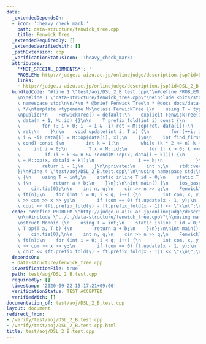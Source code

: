 ```yaml
---
data:
  _extendedDependsOn:
  - icon: ':heavy_check_mark:'
    path: data-structure/fenwick_tree.cpp
    title: Fenwick Tree
  _extendedRequiredBy: []
  _extendedVerifiedWith: []
  _pathExtension: cpp
  _verificationStatusIcon: ':heavy_check_mark:'
  attributes:
    '*NOT_SPECIAL_COMMENTS*': ''
    PROBLEM: http://judge.u-aizu.ac.jp/onlinejudge/description.jsp?id=DSL_2_B
    links:
    - http://judge.u-aizu.ac.jp/onlinejudge/description.jsp?id=DSL_2_B
  bundledCode: "#line 1 \"test/aoj/DSL_2_B.test.cpp\"\n#define PROBLEM \"http://judge.u-aizu.ac.jp/onlinejudge/description.jsp?id=DSL_2_B\"\
    \n\n#line 1 \"data-structure/fenwick_tree.cpp\"\n#include <bits/stdc++.h>\nusing\
    \ namespace std;\n\n/*\n * @brief Fenwick Tree\n * @docs docs/data-structure/fenwick_tree.md\n\
    \ */\ntemplate <typename M>\nclass FenwickTree {\n    using T = typename M::T;\n\
    \npublic:\n    FenwickTree() = default;\n    explicit FenwickTree(int n) : n(n),\
    \ data(n + 1, M::id) {}\n\n    T prefix_fold(int i) const {\n        T ret = M::id;\n\
    \        for (; i > 0; i -= i & -i) ret = M::op(ret, data[i]);\n        return\
    \ ret;\n    }\n\n    void update(int i, T x) {\n        for (++i; i <= n; i +=\
    \ i & -i) data[i] = M::op(data[i], x);\n    }\n\n    int find_first(const std::function<bool(T)>&\
    \ cond) const {\n        int k = 1;\n        while (k * 2 <= n) k <<= 1;\n   \
    \     int i = 0;\n        T x = M::id;\n        for (; k > 0; k >>= 1) {\n   \
    \         if (i + k <= n && !cond(M::op(x, data[i + k]))) {\n                x\
    \ = M::op(x, data[i + k]);\n                i += k;\n            }\n        }\n\
    \        return i - 1;\n    }\n\nprivate:\n    int n;\n    std::vector<T> data;\n\
    };\n#line 4 \"test/aoj/DSL_2_B.test.cpp\"\n\nusing namespace std;\n\nstruct Monoid\
    \ {\n    using T = int;\n    static inline T id = 0;\n    static T op(T a, T b)\
    \ {\n        return a + b;\n    }\n};\n\nint main() {\n    ios_base::sync_with_stdio(false);\n\
    \    cin.tie(0);\n\n    int n, q;\n    cin >> n >> q;\n    FenwickTree<Monoid>\
    \ ft(n);\n    for (int i = 0; i < q; i++) {\n        int com, x, y;\n        cin\
    \ >> com >> x >> y;\n        if (com == 0) ft.update(x - 1, y);\n        else\
    \ cout << (ft.prefix_fold(y) - ft.prefix_fold(x - 1)) << \"\\n\";\n    }\n}\n"
  code: "#define PROBLEM \"http://judge.u-aizu.ac.jp/onlinejudge/description.jsp?id=DSL_2_B\"\
    \n\n#include \"../../data-structure/fenwick_tree.cpp\"\n\nusing namespace std;\n\
    \nstruct Monoid {\n    using T = int;\n    static inline T id = 0;\n    static\
    \ T op(T a, T b) {\n        return a + b;\n    }\n};\n\nint main() {\n    ios_base::sync_with_stdio(false);\n\
    \    cin.tie(0);\n\n    int n, q;\n    cin >> n >> q;\n    FenwickTree<Monoid>\
    \ ft(n);\n    for (int i = 0; i < q; i++) {\n        int com, x, y;\n        cin\
    \ >> com >> x >> y;\n        if (com == 0) ft.update(x - 1, y);\n        else\
    \ cout << (ft.prefix_fold(y) - ft.prefix_fold(x - 1)) << \"\\n\";\n    }\n}"
  dependsOn:
  - data-structure/fenwick_tree.cpp
  isVerificationFile: true
  path: test/aoj/DSL_2_B.test.cpp
  requiredBy: []
  timestamp: '2020-09-22 15:17:21+09:00'
  verificationStatus: TEST_ACCEPTED
  verifiedWith: []
documentation_of: test/aoj/DSL_2_B.test.cpp
layout: document
redirect_from:
- /verify/test/aoj/DSL_2_B.test.cpp
- /verify/test/aoj/DSL_2_B.test.cpp.html
title: test/aoj/DSL_2_B.test.cpp
---
```

